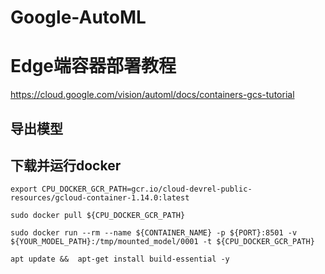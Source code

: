 # Google-AutoML


# Edge端容器部署教程    
https://cloud.google.com/vision/automl/docs/containers-gcs-tutorial   


## 导出模型


## 下载并运行docker
```
export CPU_DOCKER_GCR_PATH=gcr.io/cloud-devrel-public-resources/gcloud-container-1.14.0:latest

sudo docker pull ${CPU_DOCKER_GCR_PATH}

```



```
sudo docker run --rm --name ${CONTAINER_NAME} -p ${PORT}:8501 -v ${YOUR_MODEL_PATH}:/tmp/mounted_model/0001 -t ${CPU_DOCKER_GCR_PATH}

```




```
apt update &&  apt-get install build-essential -y
```
